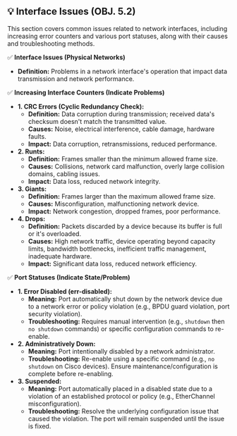 ## 💡 Interface Issues (OBJ. 5.2)
This section covers common issues related to network interfaces, including increasing error counters and various port statuses, along with their causes and troubleshooting methods.

✅ **Interface Issues (Physical Networks)**
- **Definition:** Problems in a network interface's operation that impact data transmission and network performance.

✅ **Increasing Interface Counters (Indicate Problems)**
- **1. CRC Errors (Cyclic Redundancy Check):**
  - **Definition:** Data corruption during transmission; received data's checksum doesn't match the transmitted value.
  - **Causes:** Noise, electrical interference, cable damage, hardware faults.
  - **Impact:** Data corruption, retransmissions, reduced performance.
- **2. Runts:**
  - **Definition:** Frames smaller than the minimum allowed frame size.
  - **Causes:** Collisions, network card malfunction, overly large collision domains, cabling issues.
  - **Impact:** Data loss, reduced network integrity.
- **3. Giants:**
  - **Definition:** Frames larger than the maximum allowed frame size.
  - **Causes:** Misconfiguration, malfunctioning network device.
  - **Impact:** Network congestion, dropped frames, poor performance.
- **4. Drops:**
  - **Definition:** Packets discarded by a device because its buffer is full or it's overloaded.
  - **Causes:** High network traffic, device operating beyond capacity limits, bandwidth bottlenecks, inefficient traffic management, inadequate hardware.
  - **Impact:** Significant data loss, reduced network efficiency.

✅ **Port Statuses (Indicate State/Problem)**
- **1. Error Disabled (err-disabled):**
  - **Meaning:** Port automatically shut down by the network device due to a network error or policy violation (e.g., BPDU guard violation, port security violation).
  - **Troubleshooting:** Requires manual intervention (e.g., `shutdown` then `no shutdown` commands) or specific configuration commands to re-enable.
- **2. Administratively Down:**
  - **Meaning:** Port intentionally disabled by a network administrator.
  - **Troubleshooting:** Re-enable using a specific command (e.g., `no shutdown` on Cisco devices). Ensure maintenance/configuration is complete before re-enabling.
- **3. Suspended:**
  - **Meaning:** Port automatically placed in a disabled state due to a violation of an established protocol or policy (e.g., EtherChannel misconfiguration).
  - **Troubleshooting:** Resolve the underlying configuration issue that caused the violation. The port will remain suspended until the issue is fixed.